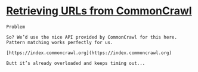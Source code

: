# [Retrieving URLs from CommonCrawl](https://replit.com/bounties/@vibo/retrieve-urls-from-c-1)

```
Problem

So? We’d use the nice API provided by CommonCrawl for this here. Pattern matching works perfectly for us.

[https://index.commoncrawl.org](https://index.commoncrawl.org)

Butt it’s already overloaded and keeps timing out...
```

